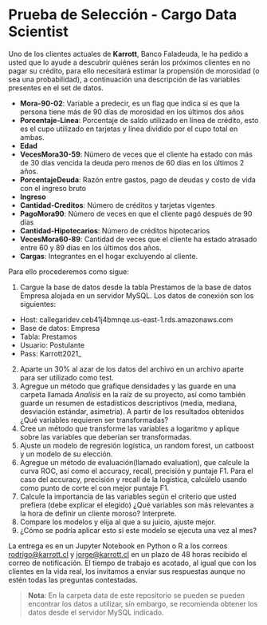 # Prueba de Selección - Cargo Data Scientist
Uno de los clientes actuales de **Karrott**, Banco Faladeuda, le ha pedido a usted que lo ayude a descubrir quiénes serán los próximos clientes en no pagar su crédito, para ello necesitará estimar la propensión de morosidad (o sea una probabilidad), a continuación una descripción de las variables presentes en el set de datos.

- **Mora-90-02**: Variable a predecir, es un flag que indica si es que la persona tiene más de 90 días de morosidad en los últimos dos años
- **Porcentaje-Linea**: Porcentaje de saldo utilizado en línea de crédito, esto es el cupo utilizado en tarjetas y línea dividido por el cupo total en ambas.
- **Edad**
- **VecesMora30-59**: Número de veces que el cliente ha estado con más de 30 días vencida la deuda pero menos de 60 días en los últimos 2 años.
- **PorcentajeDeuda**: Razón entre gastos, pago de deudas y costo de vida con el ingreso bruto
- **Ingreso**
- **Cantidad-Creditos**: Número de créditos y tarjetas vigentes
- **PagoMora90**: Número de veces en que el cliente pagó después de 90 días
- **Cantidad-Hipotecarios**: Número de créditos hipotecarios
- **VecesMora60-89**: Cantidad de veces que el cliente ha estado atrasado entre 60 y 89 días en los últimos dos años.
- **Cargas**: Integrantes en el hogar excluyendo al cliente.

Para ello procederemos como sigue:

1. Cargue la base de datos desde la tabla Prestamos de la base de datos Empresa alojada en un servidor MySQL.
Los datos de conexión son los siguientes:
- Host: callegaridev.ceb41j4bmnqe.us-east-1.rds.amazonaws.com
- Base de datos: Empresa
- Tabla: Prestamos
- Usuario: Postulante
- Pass: Karrott2021_

2. Aparte un 30% al azar de los datos del archivo en un archivo aparte para ser utilizado como test.
3. Agregue un método que grafique densidades y las guarde en una carpeta llamada *Analisis* en la raíz de su proyecto, así como también guarde un resumen de estadísticos descriptivos (media, mediana, desviación estándar, asimetría). A partir de los resultados obtenidos ¿Qué variables requieren ser transformadas?
4. Cree un método que transforme las variables a logaritmo y aplique sobre las variables que deberían ser transformadas.
5. Ajuste un modelo de regresión logística, un random forest, un catboost y un modelo de su elección.
6. Agregue un método de evaluación(llamado evaluation), que calcule la curva ROC, así como el accuracy, recall, precisión y puntaje F1. Para el caso del accuracy, precisión y recall de la logística, calcúlelo usando como punto de corte el con mejor puntaje F1.
7. Calcule la importancia de las variables según el criterio que usted prefiera (debe explicar el elegido) ¿Qué variables son más relevantes a la hora de definir un cliente moroso? Interprete.
8. Compare los modelos y elija al que a su juicio, ajuste mejor.
9. ¿Cómo se podría aplicar esto si este modelo se ejecuta una vez al mes?

La entrega es en un Jupyter Notebook en Python o R a los correos rodrigo@karrott.cl y jorge@karrott.cl en un plazo de 48 horas recibido el correo de notificación. El tiempo de trabajo es acotado, al igual que con los clientes en la vida real, los invitamos a enviar sus respuestas aunque no estén todas las preguntas contestadas.

> **Nota**: En la carpeta data de este repositorio se pueden se pueden encontrar los datos a utilizar, sin embargo, se recomienda obtener los datos desde el servidor MySQL indicado.
